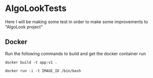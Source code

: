 # AlgoLookTests
Here I will be making some test in order to make some improvements to "AlgoLook project"


## Docker

Run the following commands to build and get the docker container run

`docker build -t app:v1 .`

`docker run -i -t IMAGE_ID /bin/bash`
